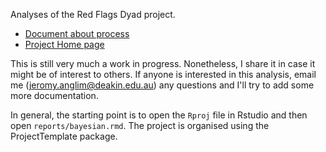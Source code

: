 Analyses of the Red Flags Dyad project.


* [Document about process](https://docs.google.com/document/d/1uCF5wmbcL90qvrk_J27fWAvDcDNrO9o_APkicwRkOKc/edit)
* [Project Home page](https://osf.io/gvm2z/)


This is still very much a work in progress.
Nonetheless, I share it in case it might be of interest to others.
If anyone is interested in this analysis, email me (jeromy.anglim@deakin.edu.au) any questions and I'll try to add some more documentation.

In general, the starting point is to open the `Rproj` file in Rstudio and then open `reports/bayesian.rmd`. The project is organised using the ProjectTemplate package.
